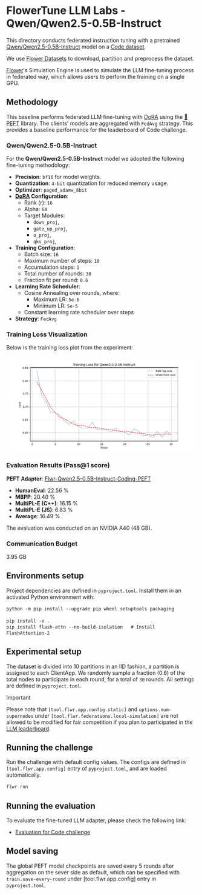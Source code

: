 # FlowerTune LLM Labs - Qwen/Qwen2.5-0.5B-Instruct

This directory conducts federated instruction tuning with a pretrained [Qwen/Qwen2.5-0.5B-Instruct](https://huggingface.co/Qwen/Qwen2.5-0.5B-Instruct) model on a [Code dataset](https://huggingface.co/datasets/flwrlabs/code-alpaca-20k).

We use [Flower Datasets](https://flower.dev/docs/datasets/) to download, partition and preprocess the dataset.

[Flower](https://flower.ai/)'s Simulation Engine is used to simulate the LLM fine-tuning process in federated way,
which allows users to perform the training on a single GPU.


## Methodology

This baseline performs federated LLM fine-tuning with [DoRA](https://arxiv.org/abs/2402.09353) using the [🤗PEFT](https://huggingface.co/docs/peft/en/index) library.
The clients' models are aggregated with `FedAvg` strategy.
This provides a baseline performance for the leaderboard of Code challenge.

### Qwen/Qwen2.5-0.5B-Instruct

For the **Qwen/Qwen2.5-0.5B-Instruct** model we adopted the following fine-tuning methodology:

- **Precision**: `bf16` for model weights.
- **Quantization**: `4-bit` quantization for reduced memory usage.
- **Optimizer**: `paged_adamw_8bit`
- **[DoRA](https://arxiv.org/abs/2402.09353) Configuration**:
  - Rank (r): `16`
  - Alpha: `64`
  - Target Modules:
    - `down_proj`,
    - `gate_up_proj`,
    - `o_proj`,
    - `qkv_proj`,
- **Training Configuration**:
  - Batch size: `16`
  - Maximum number of steps: `10`
  - Accumulation steps: `1`
  - Total number of rounds: `30`
  - Fraction fit per round: `0.6`
- **Learning Rate Scheduler**:
  - Cosine Annealing over rounds, where:
    - Maximum LR: `5e-6`
    - Minimum LR: `5e-5`
  - Constant learning rate scheduler over steps
- **Strategy**: `FedAvg`

### Training Loss Visualization

Below is the training loss plot from the experiment:

![Training Loss](results/train_loss.png)

### Evaluation Results (Pass@1 score)

**PEFT Adapter**: [Flwr-Qwen2.5-0.5B-Instruct-Coding-PEFT](https://huggingface.co/ethicalabs/Flwr-Qwen2.5-0.5B-Instruct-Coding-PEFT)

- **HumanEval**: 22.56 %
- **MBPP**:  20.40 %
- **MultiPL-E (C++)**: 16.15 %
- **MultiPL-E (JS)**: 6.83 %
- **Average**: 16.49 %

The evaluation was conducted on an NVIDIA A40 (48 GB).

### Communication Budget

3.95 GB

## Environments setup

Project dependencies are defined in `pyproject.toml`. Install them in an activated Python environment with:

```shell
python -m pip install --upgrade pip wheel setuptools packaging

pip install -e .
pip install flash-attn --no-build-isolation   # Install FlashAttention-2
```

## Experimental setup

The dataset is divided into 10 partitions in an IID fashion, a partition is assigned to each ClientApp.
We randomly sample a fraction (0.6) of the total nodes to participate in each round, for a total of `30` rounds.
All settings are defined in `pyproject.toml`.

> [!IMPORTANT]
> Please note that `[tool.flwr.app.config.static]` and `options.num-supernodes` under `[tool.flwr.federations.local-simulation]` are not allowed to be modified for fair competition if you plan to participated in the [LLM leaderboard](https://flower.ai/benchmarks/llm-leaderboard).


## Running the challenge

Run the challenge with default config values.
The configs are defined in `[tool.flwr.app.config]` entry of `pyproject.toml`, and are loaded automatically.

```bash
flwr run
```

## Running the evaluation

To evaluate the fine-tuned LLM adapter, please check the following link:

-  [Evaluation for Code challenge](https://github.com/adap/flower/tree/main/benchmarks/flowertune-llm/evaluation/code)

## Model saving

The global PEFT model checkpoints are saved every 5 rounds after aggregation on the sever side as default, which can be specified with `train.save-every-round` under [tool.flwr.app.config] entry in `pyproject.toml`.

